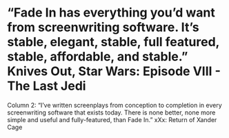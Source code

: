 # “Fade In has everything you’d want from screenwriting software. It’s stable, elegant, stable, full featured, stable, affordable, and stable.”   Knives Out, Star Wars: Episode VIII - The Last Jedi

Column 2: “I’ve written screenplays from conception to completion in every screenwriting software that exists today. There is none better, none more simple and useful and fully-featured, than Fade In.”   xXx: Return of Xander Cage
